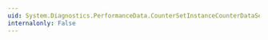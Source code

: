 ```yaml
---
uid: System.Diagnostics.PerformanceData.CounterSetInstanceCounterDataSet.Item(System.Int32)
internalonly: False
---
```

